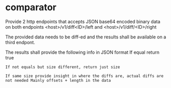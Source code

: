 # comparator

Provide 2 http endpoints that accepts JSON base64 encoded binary data on both endpoints
  \<host>/v1/diff\<ID>/left and \<host>/v1/diff/\<ID>/right

  The provided data needs to be diff-ed and the results shall be available on a third endpont.
  
  The results shall provide the following info in JSON format
    If equal return true
    
    If not equals but size different, return just size
    
    If same size provide insight in where the diffs are, actual diffs are not needed Mainly offsets + length in the data
